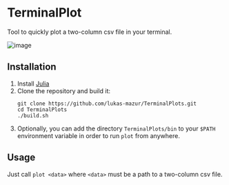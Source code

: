 # TerminalPlot

Tool to quickly plot a two-column csv file in your terminal.


![image](https://user-images.githubusercontent.com/59335056/172400769-a7510106-f205-43f1-9814-1327a1c9f655.png)


## Installation

1. Install [Julia](https://julialang.org/)
2. Clone the repository and build it: 
   ```Shell
   git clone https://github.com/lukas-mazur/TerminalPlots.git
   cd TerminalPlots
   ./build.sh
   ```
3. Optionally, you can add the directory `TerminalPlots/bin` to your `$PATH` environment variable in order to run `plot` from anywhere.

## Usage
Just call `plot <data>` where `<data>` must be a path to a two-column csv file.
